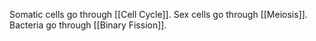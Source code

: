 Somatic cells go through [[Cell Cycle]].
Sex cells go through [[Meiosis]].
Bacteria go through [[Binary Fission]].